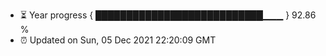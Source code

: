 - ⏳ Year progress { ███████████████████████████▁▁▁ } 92.86 %
- ⏰ Updated on Sun, 05 Dec 2021 22:20:09 GMT

